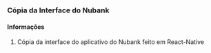 ### Cópia da Interface do Nubank

#### Informações

1. Cópia da interface do aplicativo do Nubank feito em React-Native
